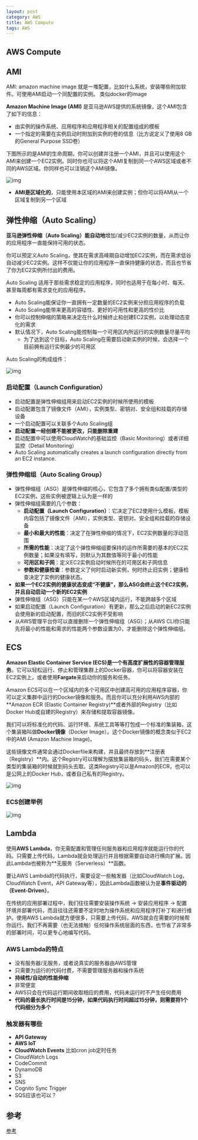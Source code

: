 ```yaml
---
layout: post
category: AWS
title: AWS Compute
tags: AWS
---
```


## AWS Compute

## AMI

AMI: amazon machine image 就是一堆配置，比如什么系统，安装哪些附加软件。可使用AMI启动一个同配置的实例。 类似docker的image

**Amazon Machine Image (AMI)** 是亚马逊AWS提供的系统镜像，这个AMI包含了如下的信息：

- 由实例的操作系统、应用程序和应用程序相关的配置组成的模板
- 一个指定的需要在实例启动时附加到实例的卷的信息（比方说定义了使用8 GB的General Purpose SSD卷）

下图所示的是AMI的生命周期，你可以创建并注册一个AMI，并且可以使用这个AMI来创建一个EC2实例。同时你也可以将这个AMI复制到同一个AWS区域或者不同的AWS区域。你同样也可以注销这个AMI镜像。

![img](https://cdn.jsdelivr.net/gh/mafulong/mdPic@vv6/v6/202211182358363.png)

- **AMI是区域化的**，只能使用本区域的AMI来创建实例；但你可以将AMI从一个区域复制到另一个区域





## 弹性伸缩（Auto Scaling）

**亚马逊弹性伸缩（Auto Scaling）**能**自动地**增加/减少EC2实例的数量，从而让你的应用程序一直能保持可用的状态。

你可以预定义Auto Scaling，使其在需求高峰期自动增加EC2实例，而在需求低谷自动减少EC2实例。这样不仅能让你的应用程序一直保持健康的状态，而且也节省了你为EC2实例所付出的费用。

Auto Scaling 适用于那些需求稳定的应用程序，同时也适用于在每小时、每天、甚至每周都有需求变化的应用程序。

- Auto Scaling能保证你一直拥有一定数量的EC2实例来分担应用程序的负载
- Auto Scaling能带来更高的容错性、更好的可用性和更高的性价比
- 你可以控制伸缩的策略来决定在什么时候终止和创建EC2实例，以处理动态变化的需求
- 默认情况下，Auto Scaling能控制每一个可用区内所运行的实例数量尽量平均
  - 为了达到这个目标，Auto Scaling在需要启动新实例的时候，会选择一个目前拥有运行实例最少的可用区

Auto Scaling的构成组件：

![img](https://cdn.jsdelivr.net/gh/mafulong/mdPic@vv6/v6/202211190006430.png)

### 启动配置（Launch Configuration）

- 启动配置是弹性伸缩组用来启动EC2实例的时候所使用的模板
- 启动配置包含了镜像文件（AMI），实例类型、密钥对、安全组和挂载的存储设备
- 一个启动配置可以关联多个Auto Scaling组
- **启动配置一经创建不能被更改，只能删除重建**
- 启动配置中可以使用CloudWatch的基础监控（Basic Monitoring）或者详细监控（Detail Monitoring）
- Auto Scaling automatically creates a launch configuration directly from an EC2 instance.

### 弹性伸缩组（Auto Scaling Group）

- 弹性伸缩组（ASG）是弹性伸缩的核心，它包含了多个拥有类似配置/类型的EC2实例，这些实例被逻辑上认为是一样的
- 弹性伸缩组需要的几个参数：
  - **启动配置（Launch Configuration）**：它决定了EC2使用什么模板，模板内容包括了镜像文件（AMI），实例类型、密钥对、安全组和挂载的存储设备
  - **最小和最大的性能**：决定了在弹性伸缩的情况下，EC2实例数量的浮动范围
  - **所需的性能**：决定了这个弹性伸缩组要保持的运作所需要的基本的EC2实例数量；如果没有填写，则默认为其数值等同于最小的性能
  - **可用区和子网**：定义EC2实例启动时候所在的可用区和子网信息
  - **参数和健康检查**：参数定义了何时启动新实例，何时终止旧实例；健康检查决定了实例的健康状态。
- **如果一个EC2实例的健康状态变成“不健康”，那么ASG会终止这个EC2实例，并且自动启动一个新的EC2实例**
- 弹性伸缩组（ASG）只能在某一个AWS区域内运行，不能跨越多个区域
- 如果启动配置（Launch Configuration）有更新，那么之后启动的新EC2实例会使用新的启动配置，而旧的EC2实例不受影响
- 从AWS管理平台你可以直接删除一个弹性伸缩组（ASG）；从AWS CLI你只能先将最小的性能和需求的性能两个参数设置为0，才能删除这个弹性伸缩组。



## ECS

**Amazon Elastic Container Service (ECS)**是一个有高度扩展性的**容器管理服务**。它可以轻松运行、停止和管理集群上的Docker容器，你可以将容器安装在EC2实例上，或者使用**Fargate**来启动你的服务和任务。

Amazon ECS可以在一个区域内的多个可用区中创建高可用的应用程序容器，你可以定义集群中运行的Docker镜像和服务。而且你可以充分利用AWS内部的**Amazon ECR (Elastic Container Registry)**或者外部的Registry（比如Docker Hub或自建的Registry）来存储和提取容器镜像。



我们可以将标准化的代码、运行环境、系统工具等等打包成一个标准的集装箱，这个集装箱叫做**Docker镜像**（Docker Image）。这个Docker镜像的概念类似于EC2中的AMI (Amazon Machine Image)。

这些镜像文件通常会通过Dockerfile来构建，并且最终存放到**注册表（Registry）**内。这个Registry可以理解为摆放集装箱的码头，我们在需要某个类型的集装箱的时候就到码头去取。这类Registry可以是Amazon的ECR，也可以是公网上的Docker Hub，或者自己私有的Registry。



![img](https://cdn.jsdelivr.net/gh/mafulong/mdPic@vv6/v6/202211192204245.png)

### ECS创建举例

![img](https://cdn.jsdelivr.net/gh/mafulong/mdPic@vv6/v6/202211192208630.png)



## **Lambda**

使用**AWS Lambda**，你无需配置和管理任何服务器和应用程序就能运行你的代码。只需要上传代码，Lambda就会处理运行并且根据需要自动进行横向扩展。因此Lambda也被称为**无服务（Serverless）**函数。

要让AWS Lambda的代码执行，需要设定一些触发器（比如CloudWatch Log，CloudWatch Event，API Gateway等），因此Lambda函数被认为是**事件驱动的（Event-Driven）**。

在传统的应用部署过程中，我们往往需要安装操作系统 -> 安装应用程序 -> 配置环境并部署代码，而且往往还需要不定时地为操作系统和应用程序打补丁和进行维护。使用AWS Lambda就方便很多，只需要上传代码，AWS就会在需要的时候帮你运行。我们不再需要（也无法接触）任何操作系统层面的东西，也节省了非常多的部署时间，可以更专心地编写代码。



### AWS Lambda的特点

- 没有服务器/无服务，或者说真实的服务器由AWS管理
- 只需要为运行的代码付费，不需要管理服务器和操作系统
- **持续性/自动的性能伸缩**
- 非常便宜
- AWS只会在代码运行期间收取相应的费用，代码未运行时不产生任何费用
- **代码的最长执行时间是15分钟，如果代码执行时间超过15分钟，则需要将1个代码细分为多个**

### 触发器有哪些

- **API Gateway**
- **AWS IoT**
- **CloudWatch Events** 比如cron job定时任务
- CloudWatch Logs
- CodeCommit
- DynamoDB
- S3
- SNS
- Cognito Sync Trigger
- SQS应该也可以？



## 参考

[参考](http://www.cloudbin.cn/?tag=aws)
